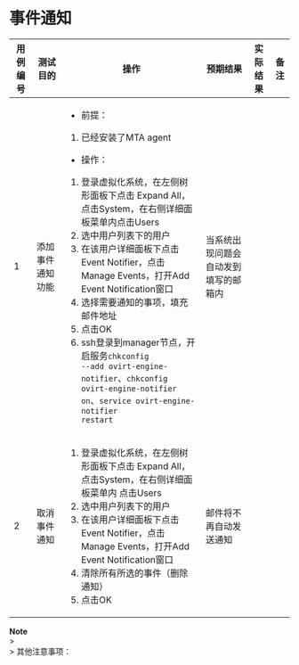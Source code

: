 # 事件通知

|用例编号|测试目的|操作|预期结果|实际结果|备注|
|--------|--------|----|--------|--------|----|
|1|添加事件通知功能|<ul><li>前提：</li></ul><ol><li>已经安装了MTA agent</li></ol><ul><li>操作：</li></ul><ol><li>登录虚拟化系统，在左侧树形面板下点击 Expand All，点击System，在右侧详细面板菜单内点击Users</li><li>选中用户列表下的用户</li><li>在该用户详细面板下点击Event Notifier，点击 Manage Events，打开Add Event Notification窗口</li><li>选择需要通知的事项，填充邮件地址</li><li>点击OK</li><li>ssh登录到manager节点，开启服务<code>chkconfig --add ovirt-engine-notifier</code>、<code>chkconfig ovirt-engine-notifier on</code>、<code>service ovirt-engine-notifier restart</code></li></ol>|当系统出现问题会自动发到填写的邮箱内|||
|2|取消事件通知|<ol><li>登录虚拟化系统，在左侧树形面板下点击 Expand All，点击System，在右侧详细面板菜单内 点击Users</li><li>选中用户列表下的用户</li><li>在该用户详细面板下点击Event Notifier，点击 Manage Events，打开Add Event Notification窗口</li><li>清除所有所选的事件（删除通知）</li><li>点击OK</li></ol>|邮件将不再自动发送通知|||

**Note**<br/>><br/>> 其他注意事项：

